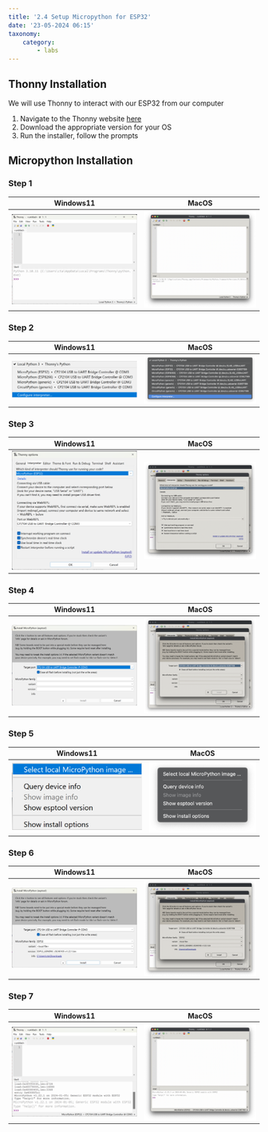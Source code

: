 ```yaml
---
title: '2.4 Setup Micropython for ESP32'
date: '23-05-2024 06:15'
taxonomy:
    category:
        - labs
---
```


## Thonny Installation

We will use Thonny to interact with our ESP32 from our computer

1. Navigate to the Thonny website [here](https://thonny.org/)
2. Download the appropriate version for your OS
3. Run the installer, follow the prompts

## Micropython Installation

### Step 1

| Windows11                           | MacOS                               |
| ----------------------------------- | ----------------------------------- |
| ![](WIN01-LocalInstall.png)         | ![](MAC01-LocalInstall.png) |

### Step 2

| Windows11                           | MacOS                               |
| ----------------------------------- | ----------------------------------- |
| ![](WIN02-ConfigureInterpreter.png) | ![](MAC02-ConfigureInterpreter.png) |

### Step 3

| Windows11                           | MacOS                               |
| ----------------------------------- | ----------------------------------- |
| ![](WIN03-SelectMicropythonESP32.png)| ![](MAC03-SelectMicropythonESP32.png) |


### Step 4

| Windows11                           | MacOS                               |
| ----------------------------------- | ----------------------------------- |
| ![](WIN04-InstallMicropython.png)| ![](MAC04-InstallMicropython.png) |

### Step 5

| Windows11                           | MacOS                               |
| ----------------------------------- | ----------------------------------- |
| ![](WIN05-SelectMicropythonImage.png)| ![](MAC05-SelectMicropythonImage.png) |

### Step 6

| Windows11                           | MacOS                               |
| ----------------------------------- | ----------------------------------- |
| ![](WIN06-ReadyToInstall.png)| ![](MAC06-ReadyToInstall.png) |

### Step 7

| Windows11                           | MacOS                               |
| ----------------------------------- | ----------------------------------- |
| ![](WIN07-ConnectedESP32.png)| ![](MAC07-ConnectedESP32.png) |

